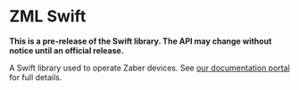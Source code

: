 # ZML Swift

**This is a pre-release of the Swift library. The API may change without notice until an official release.**

A Swift library used to operate Zaber devices. See [our documentation portal](https://software.zaber.com/motion-library/docs) for full details.
